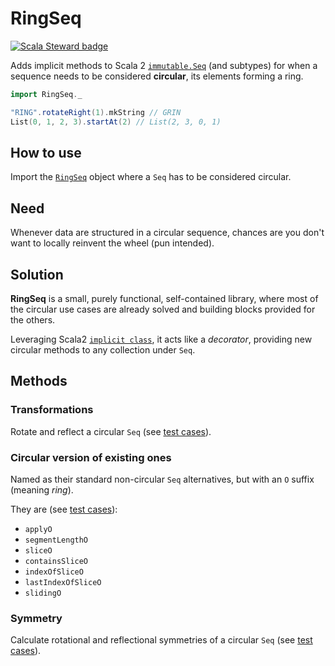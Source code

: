 # **RingSeq**
[![Scala Steward badge](https://img.shields.io/badge/Scala_Steward-helping-blue.svg?style=flat&logo=data:image/png;base64,iVBORw0KGgoAAAANSUhEUgAAAA4AAAAQCAMAAAARSr4IAAAAVFBMVEUAAACHjojlOy5NWlrKzcYRKjGFjIbp293YycuLa3pYY2LSqql4f3pCUFTgSjNodYRmcXUsPD/NTTbjRS+2jomhgnzNc223cGvZS0HaSD0XLjbaSjElhIr+AAAAAXRSTlMAQObYZgAAAHlJREFUCNdNyosOwyAIhWHAQS1Vt7a77/3fcxxdmv0xwmckutAR1nkm4ggbyEcg/wWmlGLDAA3oL50xi6fk5ffZ3E2E3QfZDCcCN2YtbEWZt+Drc6u6rlqv7Uk0LdKqqr5rk2UCRXOk0vmQKGfc94nOJyQjouF9H/wCc9gECEYfONoAAAAASUVORK5CYII=)](https://scala-steward.org)

Adds implicit methods to Scala 2 [`immutable.Seq`](https://www.scala-lang.org/api/current/scala/collection/immutable/Seq.html) (and subtypes) for when a sequence needs to be considered **circular**, its elements forming a ring.

```scala
import RingSeq._

"RING".rotateRight(1).mkString // GRIN
List(0, 1, 2, 3).startAt(2) // List(2, 3, 0, 1)
```

## How to use
Import the [`RingSeq`](/src/main/scala/RingSeq.scala) object
where a `Seq` has to be considered circular.

## Need
Whenever data are structured in a circular sequence,
chances are you don't want to locally reinvent the wheel (pun intended).

## Solution
**RingSeq** is a small, purely functional, self-contained library,
where most of the circular use cases are already solved
and building blocks provided for the others.

Leveraging Scala2 [`implicit class`](https://docs.scala-lang.org/overviews/core/implicit-classes.html),
it acts like a _decorator_,
providing new circular methods to any collection under `Seq`.

## Methods

### Transformations
Rotate and reflect a circular `Seq`
(see [test cases](/src/test/scala/RotationsReflectionsSpec.scala)).

### Circular version of existing ones
Named as their standard non-circular `Seq` alternatives,
but with an `O` suffix (meaning _ring_).

They are (see [test cases](/src/test/scala/OMethodsSpec.scala)):
* `applyO`
* `segmentLengthO`
* `sliceO`
* `containsSliceO`
* `indexOfSliceO`
* `lastIndexOfSliceO`
* `slidingO`

### Symmetry
Calculate rotational and reflectional symmetries of a circular `Seq`
(see [test cases](/src/test/scala/SymmetriesSpec.scala)).
